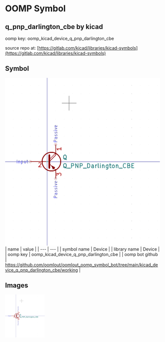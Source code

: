 # OOMP Symbol  
## q_pnp_darlington_cbe  by kicad  
  
oomp key: oomp_kicad_device_q_pnp_darlington_cbe  
  
source repo at: [https://gitlab.com/kicad/libraries/kicad-symbols](https://gitlab.com/kicad/libraries/kicad-symbols)  
## Symbol  
  
[![working.png](working_600.png)](working.png)  
| name | value | 
| --- | --- | 
| symbol name | Device | 
| library name | Device | 
| oomp key | oomp_kicad_device_q_pnp_darlington_cbe | 
| oomp bot github | https://github.com/oomlout/oomlout_oomp_symbol_bot/tree/main/kicad_device_q_pnp_darlington_cbe/working | 
## Images  
  
[![working.png](working_140.png)](working.png)  

